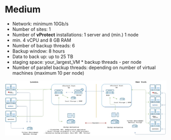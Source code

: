 # Medium

* Network: minimum 10Gb/s
* Number of sites: 1
* Number of **vProtect** installations: 1 server and \(min.\) 1 node
* min. 4 vCPU and 8 GB RAM 
* Number of backup threads:  6 
* Backup window: 8 hours
* Data to back up: up to 25 TB
* staging space: your\_largest\_VM \* backup threads - per  node
* Number of parallel backup threads: depending on number of virtual machines \(maximum 10 per node\)

![](../../.gitbook/assets/mediumv2.jpg)

